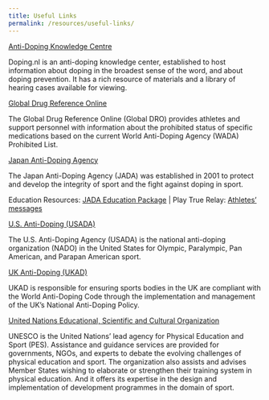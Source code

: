 ```yaml
---
title: Useful Links
permalink: /resources/useful-links/
---
```

[Anti-Doping Knowledge Centre](https://www.doping.nl/)

Doping.nl is an anti-doping knowledge center, established to host information about doping in the broadest sense of the word, and about doping prevention. It has a rich resource of materials and a library of hearing cases available for viewing.

[Global Drug Reference Online](https://www.globaldro.com/Home)

The Global Drug Reference Online (Global DRO) provides athletes and support personnel with information about the prohibited status of specific medications based on the current World Anti-Doping Agency (WADA) Prohibited List.

[Japan Anti-Doping Agency](https://www.playtruejapan.org/)

The Japan Anti-Doping Agency (JADA) was established in 2001 to protect and develop the integrity of sport and the fight against doping in sport.

Education Resources: [JADA Education Package](https://www.playtrue2020-sp4t.jp/edu_package/)   |   Play True Relay: [Athletes’ messages](https://www.playtrue2020-sp4t.jp/ptrelay/)

[U.S. Anti-Doping (USADA)](https://www.usada.org/)

The U.S. Anti-Doping Agency (USADA) is the national anti-doping organization (NADO) in the United States for Olympic, Paralympic, Pan American, and Parapan American sport.

[UK Anti-Doping (UKAD)](https://www.ukad.org.uk/)

UKAD is responsible for ensuring sports bodies in the UK are compliant with the World Anti-Doping Code through the implementation and management of the UK’s National Anti-Doping Policy.

[United Nations Educational, Scientific and Cultural Organization](https://en.unesco.org/themes/sport-and-anti-doping)

UNESCO is the United Nations’ lead agency for Physical Education and Sport (PES). Assistance and guidance services are provided for governments, NGOs, and experts to debate the evolving challenges of physical education and sport. The organization also assists and advises Member States wishing to elaborate or strengthen their training system in physical education. And it offers its expertise in the design and implementation of development programmes in the domain of sport.
